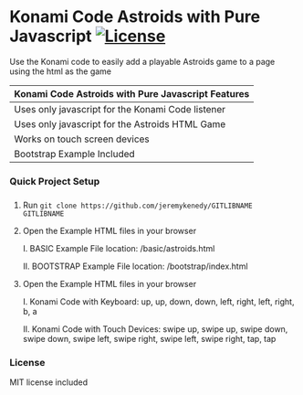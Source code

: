 # Konami Code Astroids with Pure Javascript [![License](https://poser.pugx.org/laravel/framework/license.svg)]()

Use the Konami code to easily add a playable Astroids game to a page using the html as the game

| Konami Code Astroids with Pure Javascript Features |
| :------------ |
| Uses only javascript for the Konami Code listener |
| Uses only javascript for the Astroids HTML Game |
| Works on touch screen devices |
| Bootstrap Example Included |

### Quick Project Setup
###
1. Run `git clone https://github.com/jeremykenedy/GITLIBNAME GITLIBNAME`
2. Open the Example HTML files in your browser

	I. BASIC Example File location:
        /basic/astroids.html

	II. BOOTSTRAP Example File location:
        /bootstrap/index.html

3. Open the Example HTML files in your browser

	I. Konami Code with Keyboard:
        up, up, down, down, left, right, left, right, b, a

	II. Konami Code with Touch Devices:
        swipe up, swipe up, swipe down, swipe down, swipe left, swipe right, swipe left, swipe right, tap, tap

### License
MIT license included